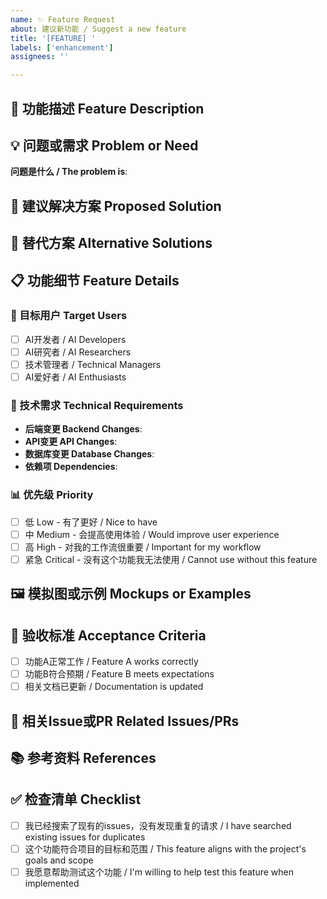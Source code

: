 ```yaml
---
name: ✨ Feature Request
about: 建议新功能 / Suggest a new feature
title: '[FEATURE] '
labels: ['enhancement']
assignees: ''

---
```


## 🚀 功能描述 Feature Description
<!-- 清晰简洁地描述你希望添加的功能 / A clear and concise description of the feature you'd like to see added -->

## 💡 问题或需求 Problem or Need
<!-- 这个功能解决了什么问题？/ What problem does this feature solve? -->
**问题是什么 / The problem is**:
<!-- 例如：我总是很沮丧当... / I'm always frustrated when... -->

## 💭 建议解决方案 Proposed Solution
<!-- 清晰简洁地描述你想要发生的事情 / A clear and concise description of what you want to happen -->

## 🔄 替代方案 Alternative Solutions
<!-- 清晰简洁地描述你考虑过的任何替代解决方案或功能 / A clear and concise description of any alternative solutions or features you've considered -->

## 📋 功能细节 Feature Details

### 🎯 目标用户 Target Users
<!-- 这个功能主要为哪些用户服务？/ Who would primarily benefit from this feature? -->
- [ ] AI开发者 / AI Developers
- [ ] AI研究者 / AI Researchers
- [ ] 技术管理者 / Technical Managers
- [ ] AI爱好者 / AI Enthusiasts

### 🔧 技术需求 Technical Requirements
<!-- 如果有技术实现想法，请描述 / If you have technical implementation ideas, please describe -->
- **后端变更 Backend Changes**:
- **API变更 API Changes**:
- **数据库变更 Database Changes**:
- **依赖项 Dependencies**:

### 📊 优先级 Priority
<!-- 这个功能对你有多重要？/ How important is this feature to you? -->
- [ ] 低 Low - 有了更好 / Nice to have
- [ ] 中 Medium - 会提高使用体验 / Would improve user experience
- [ ] 高 High - 对我的工作流很重要 / Important for my workflow
- [ ] 紧急 Critical - 没有这个功能我无法使用 / Cannot use without this feature

## 🖼️ 模拟图或示例 Mockups or Examples
<!-- 如果适用，添加草图、模拟图或示例 / If applicable, add sketches, mockups, or examples -->

## 📝 验收标准 Acceptance Criteria
<!-- 怎样才算这个功能完成了？/ How would you know this feature is complete? -->
- [ ] 功能A正常工作 / Feature A works correctly
- [ ] 功能B符合预期 / Feature B meets expectations
- [ ] 相关文档已更新 / Documentation is updated

## 🔗 相关Issue或PR Related Issues/PRs
<!-- 链接任何相关的issue或pull request / Link any related issues or pull requests -->

## 📚 参考资料 References
<!-- 任何相关的链接、文档或研究 / Any relevant links, documentation, or research -->

## ✅ 检查清单 Checklist
<!-- 请确认以下几项 / Please confirm the following -->
- [ ] 我已经搜索了现有的issues，没有发现重复的请求 / I have searched existing issues for duplicates
- [ ] 这个功能符合项目的目标和范围 / This feature aligns with the project's goals and scope
- [ ] 我愿意帮助测试这个功能 / I'm willing to help test this feature when implemented